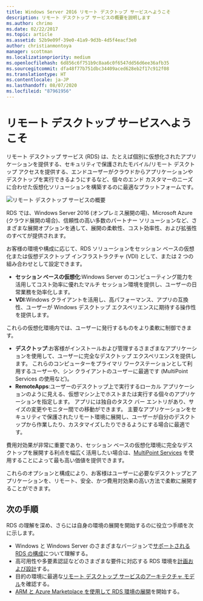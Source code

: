 ```yaml
---
title: Windows Server 2016 リモート デスクトップ サービスへようこそ
description: リモート デスクトップ サービスの概要を説明します
ms.author: chrimo
ms.date: 02/22/2017
ms.topic: article
ms.assetid: 52b9e09f-39e0-41a9-9d3b-4d5f4eacf3e0
author: christianmontoya
manager: scottman
ms.localizationpriority: medium
ms.openlocfilehash: 6d856c6f751b9c8aa6c0f6547dd56d6ee36afb35
ms.sourcegitcommit: dfa48f77b751dbc34409aced628eb2f17c912f08
ms.translationtype: HT
ms.contentlocale: ja-JP
ms.lasthandoff: 08/07/2020
ms.locfileid: "87961956"
---
```

# <a name="welcome-to-remote-desktop-services"></a>リモート デスクトップ サービスへようこそ

リモート デスクトップ サービス (RDS) は、たとえば個別に仮想化されたアプリケーションを提供する、セキュリティで保護されたモバイル/リモート デスクトップ アクセスを提供する、エンドユーザーがクラウドからアプリケーションやデスクトップを実行できるようにするなど、個々のエンド カスタマーのニーズに合わせた仮想化ソリューションを構築するのに最適なプラットフォームです。

![リモート デスクトップ サービスの概要](./media/rds-overview.png)

RDS では、Windows Server 2016 (オンプレミス展開の場)、Microsoft Azure (クラウド展開の場合)、信頼性の高い多数のパートナー ソリューションなど、さまざまな展開オプションを通して、展開の柔軟性、コスト効率性、および拡張性のすべてが提供されます。

お客様の環境や構成に応じて、RDS ソリューションをセッション ベースの仮想化または仮想デスクトップ インフラストラクチャ (VDI) として、または 2 つの組み合わせとして設定できます。

- **セッション ベースの仮想化**:Windows Server のコンピューティング能力を活用してコスト効率に優れたマルチ セッション環境を提供し、ユーザーの日常業務を効率化します。
- **VDI**:Windows クライアントを活用し、高パフォーマンス、アプリの互換性、ユーザーが Windows デスクトップ エクスペリエンスに期待する操作性を提供します。

これらの仮想化環境内では、ユーザーに発行するものをより柔軟に制御できます。

- **デスクトップ**:お客様がインストールおよび管理するさまざまなアプリケーションを使用して、ユーザーに完全なデスクトップ エクスペリエンスを提供します。 これらのコンピューターをプライマリ ワークステーションとして利用するユーザーや、シン クライアントのユーザーに最適です (MultiPoint Services の使用など)。
- **RemoteApps**:ユーザーのデスクトップ上で実行するローカル アプリケーションのように見える、仮想マシン上でホストまたは実行する個々のアプリケーションを指定します。 アプリには独自のタスク バー エントリがあり、サイズの変更やモニター間での移動ができます。 主要なアプリケーションをセキュリティで保護されたリモート環境に展開し、ユーザーが自分のデスクトップから作業したり、カスタマイズしたりできるようにする場合に最適です。

費用対効果が非常に重要であり、セッション ベースの仮想化環境に完全なデスクトップを展開する利点を幅広く活用したい場合は、[MultiPoint Services](../multipoint-services/multipoint-services.md) を使用することによって最も高い価値を提供できます。

これらのオプションと構成により、お客様はユーザーに必要なデスクトップとアプリケーションを、リモート、安全、かつ費用対効果の高い方法で柔軟に展開することができます。

## <a name="next-steps"></a>次の手順

RDS の理解を深め、さらには自身の環境の展開を開始するのに役立つ手順を次に示します。
-    Windows と Windows Server のさまざまなバージョンで[サポートされる RDS の構成](rds-supported-config.md)について理解する。
-    高可用性や多要素認証などのさまざまな要件に対応する RDS 環境を[計画および設計](rds-plan-and-design.md)する。
-    目的の環境に最適な[リモート デスクトップ サービスのアーキテクチャ モデル](desktop-hosting-logical-architecture.md)を確認する。
-    [ARM と Azure Marketplace を使用して RDS 環境の展開](rds-in-azure.md)を開始する。
